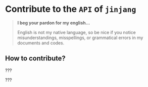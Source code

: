 Contribute to the `API` of `jinjang`
====================================

> **I beg your pardon for my english...**
>
> English is not my native language, so be nice if you notice misunderstandings, misspellings, or grammatical errors in my documents and codes.


How to contribute?
------------------

???

<!-- FOLDER STRUCT. AUTO - START -->

???

<!-- FOLDER STRUCT. AUTO - END -->
